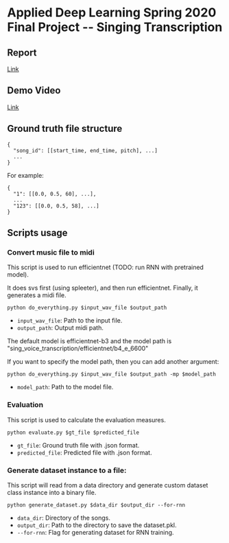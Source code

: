 # **Applied Deep Learning Spring 2020 Final Project -- Singing Transcription**

## Report
[Link](https://github.com/SongRongLee/adl-singing-transcription/blob/master/ntu_adl_final_report.pdf)

## Demo Video
[Link](https://youtu.be/WkE1F3m0gkI)

## **Ground truth file structure**
```
{
  "song_id": [[start_time, end_time, pitch], ...]
  ...
}
```
For example:  
```
{
  "1": [[0.0, 0.5, 60], ...],
  ...
  "123": [[0.0, 0.5, 58], ...]
}
```

## **Scripts usage**

### **Convert music file to midi**
This script is used to run efficientnet (TODO: run RNN with pretrained model).

It does svs first (using spleeter), and then run efficientnet. Finally, it generates a midi file. 

`python do_everything.py $input_wav_file $output_path`
- `input_wav_file`: Path to the input file.
- `output_path`: Output midi path.

The default model is efficientnet-b3 and the model path is "sing_voice_transcription/efficientnet/b4_e_6600"

If you want to specify the model path, then you can add another argument:

`python do_everything.py $input_wav_file $output_path -mp $model_path`
- `model_path`: Path to the model file.

### **Evaluation**
This script is used to calculate the evaluation measures.  

`python evaluate.py $gt_file $predicted_file`
- `gt_file`: Ground truth file with .json format.
- `predicted_file`: Predicted file with .json format.

### **Generate dataset instance to a file:**
This script will read from a data directory and generate custom dataset class instance into a binary file.  

`python generate_dataset.py $data_dir $output_dir --for-rnn`  
- `data_dir`: Directory of the songs.
- `output_dir`: Path to the directory to save the dataset.pkl.
- `--for-rnn`: Flag for generating dataset for RNN training.
